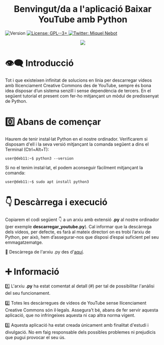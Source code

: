 <h1 align="center">Benvingut/da a l'aplicació <b>Baixar YouTube amb Python</b></h1>
<p>
  <img alt="Version" src="https://img.shields.io/badge/version-0.1-blue.svg?cacheSeconds=2592000" />
  <a href="https://www.gnu.org/licenses/gpl-3.0.html" target="_blank">
    <img alt="License: GPL--3+" src="https://img.shields.io/badge/License-GPL--3+-yellow.svg" />
  </a>
  <a href="https://twitter.com/miquelnebot" target="_blank">
    <img alt="Twitter: Miquel Nebot" src="https://img.shields.io/twitter/follow/miquelnebot.svg?style=social" />
  </a>
</p>
<div align="center"><img src="https://user-images.githubusercontent.com/57944755/209482485-0c04e9a6-97a2-4a57-be2f-aeecf061cd37.png"></div>

# 👁️‍🗨️ Introducció
Tot i que existeixen infinitat de solucions en línia per descarregar vídeos amb llicenciament Creative Commons des de YouTube, sempre és bona idea disposar d’un sistema senzill i sense dependència de tercers. En el següent tutorial et present com fer-ho mitjançant un mòdul de predissenyat de Python.

# 0️⃣ Abans de començar
Haurem de tenir instal·lat Python en el nostre ordinador. Verificarem si disposam d'ell i la seva versió mitjançant la comanda següent a dins el Terminal (Ctrl+Alt+T): 

```console
user@deb11:~$ python3 --version
```
Si no el tenim instal·lat, el podem aconseguir fàcilment mitjançant la comanda:
```console
user@deb11:~$ sudo apt install python3
```
# 👇 Descàrrega i execució
Copiarem el codi següent 👇 a un arxiu amb extensió **.py** al nostre ordinador (per exemple **descarregar_youtube.py**). Cal informar que la descàrrega dels vídeos, per defecte, es farà al mateix directori on es trobi l’arxiu de Python, per això, hem d’assegurar-nos que disposi d’espai suficient pel seu emmagatzematge.

📝 Descàrrega de l'arxiu .py des d'<a href="https://github.com/miquelnebotaragon/baixar_youtube_python/blob/main/baixar_youtube.py" target="_blank">aquí</a>.

# ➕ Informació
1️⃣ L'arxiu **.py** ha estat comentat al detall (#) per tal de possibilitar l'anàlisi del seu funcionament.<p></p>
2️⃣ Totes les descàrregues de vídeos de YouTube sense llicenciament Creative Commons són il·legals. Assegura't bé, abans de fer servir aquesta aplicació, que no infringeixes aquesta ni cap altra norma vigent.<p></p>
3️⃣ Aquesta aplicació ha estat creada únicament amb finalitat d'estudi i divulgació. No em faig responsable dels possibles problemes ni prejudicis que pugui provocar el seu ús.<p></p>
